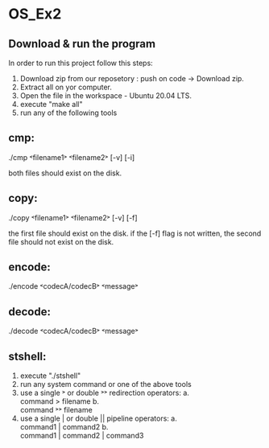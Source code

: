 # OS_Ex2 

## Download & run the program 

  In order to run this project follow this steps:  
  1. Download zip from our reposetory : push on code -> Download zip.  
  2. Extract all on yor computer.    
  3. Open the file in the workspace - Ubuntu 20.04 LTS.   
  4. execute "make all"  
  5. run any of the following tools 
  

## cmp:
./cmp ˂filename1˃ ˂filename2˃ [-v] [-i]

both files should exist on the disk.

## copy:
./copy ˂filename1˃ ˂filename2˃ [-v] [-f]

the first file should exist on the disk.
if the [-f] flag is not written, the second file should not exist on the disk.

## encode:
./encode ˂codecA/codecB˃ ˂message˃

## decode:
./decode ˂codecA/codecB˃ ˂message˃

## stshell:
  1. execute "./stshell"
  2. run any system command or one of the above tools  
  3. use a single ˃ or double ˃˃ redirection operators:
    a. <br /> command > filename
    b. <br /> command ˃˃ filename
  4. use a single | or double || pipeline operators: 
    a. <br />command1 | command2 
    b. <br />command1 | command2 | command3
  
